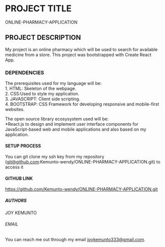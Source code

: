 # PROJECT TITLE
ONLINE-PHARMACY-APPLICATION
## PROJECT DESCRIPTION
My project is an online pharmacy which will be used to search for available medicine from a store. 
This project was bootstrapped with Create React App.
### DEPENDENCIES
The prerequisites used for my language will be:<br>
    1. HTML: Skeleton of the webpage.<br>
    2. CSS:Used to style my application.<br>
    3. JAVASCRIPT: Client side scripting.<br>
    4. BOOTSTRAP: CSS Framework for developing responsive and mobile-first websites.<br>

The open source library ecosysystem used will be:<br>
    *React.js to design and implement user interface components for JavaScript-based web and mobile applications and also based on my application.

####  SETUP PROCESS
You can git clone my ssh key from my repository (git@github.com:Kemunto-wendy/ONLINE-PHARMACY-APPLICATION.git) to access it

####  GITHUB LINK
https://github.com/Kemunto-wendy/ONLINE-PHARMACY-APPLICATION.git

#####  AUTHORS
JOY KEMUNTO

###### EMAIL
You can reach me out through my email joykemunto333@gmail.com.      
        
 

        